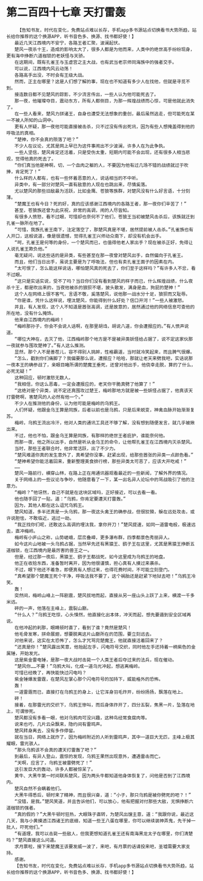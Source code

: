 # 第二百四十七章 天打雷轰
        【告知书友，时代在变化，免费站点难以长存，手机app多书源站点切换看书大势所趋，站长给你推荐的这个换源APP，听书音色多、换源、找书都好使！】
       最近几天江西境内不安宁，各路王者汇聚，波澜起伏。
       楚风一夜杀十王，造成的影响太大了，很多人都是为他而来，人类中的绝世高手纷纷现身，更有海中挣断六道枷锁的老妖怪与天骄。
       在这期间，既有孔雀王与玉虚宫之主大战，也有武当老宗师同海族中的强者交手。
       可以说，江西境内风云动荡！
       各路高手出没，不时会有王级大战。
       然而，正主在哪里？这是人们想了解的事，现在也不知道有多少人在找他，但就是寻觅不到。
       接连数日都不见楚风的踪影，不少流言传出，一些人认为他可能死去了。
       那一夜，他璀璨夺目，震动东方，所有人都侧目，为那一辉煌战绩而心惊，可是他就此消失了。
       在一些人看来，楚风力拼诸王，自身也遭受无法想象的重创，最后虽然逃走，但可能死在某一不被人所知的山洞中。
       更有人怀疑，那一夜他可能直接被击杀，只不过没有传出死讯，因为有些人想掩盖得到他的呼吸法的真相。
       “楚神，你不会真的殒落了吧？”
       不少人在议论，尤其是网上早已为这件事闹出不少波澜，许多人在为此争执。
       一些人坚信，楚风肯定还活着，只是受伤太重，短期内可能不会出现，还有很多人相当悲观，觉得他真的死去了。
       “你们真当他是神啊，切，一个血肉之躯的人，不要因为他有过几场不错的战绩就过于吹捧，肯定死了！”
       什么样的人都有，也有一些怀着恶意的人，说话相当的不中听。
       异类中，有一部分对楚风一直有敌意的人现在也跳出来，尽情奚落。
       尤以楚风的那些旧敌最为活跃，比如金鹰、苍狼等族群，对楚风没有什么好言语，十分刻薄。
       “楚魔王也有今日？死的好，真的应该感谢江西境内的各路王者，那一夜你们辛苦了！”
       甚至，苍狼族还曾为此庆祝，非常的高调，闹的人尽皆知。
       有很多人愤怒，看不过眼，可惜却也奈何不了他们，苍狼王当初被楚风击杀后，该族就迁到孔雀一脉所在地了。
       “可惜，我族孔雀王南下，注定落空了，那楚风真是不堪，居然提前被人击杀。”孔雀族也有人开口，这般说道，像是很遗憾，觉得孔雀王兴师动众南下，却没有机会出手。
       “呵，孔雀王是何等的身份，一个楚风而已，也值得他老人家出手？现在被杀正好，免得让人说孔雀王欺负他。”
       毫无疑问，说这些话的是异类，有些甚至在那一夜曾对楚风出手，自然偏向于孔雀王。
       而且，他们当日出手，虽说主要是为了呼吸法，但也有卖孔雀王面子的因素在内。
       “太可恨了，怎么能这样说话，哪怕楚风真的死去了，你们至于这样吗？”有许多人不忿，看不过眼。
       “这只是实话实说，受不了吗？当日你们没有看到楚风的样子而已，什么辉煌战绩，什么夜杀十王，都是吹出来的，当夜他被杀的狼狈不堪，披头散发，满身是血，狗屁的楚神！”
       这个人在网络上很不客气，言语不敬，奚落楚风，说他那一战水分十足，狼狈而又耻辱。
       “你是谁，凭什么这样说，埋汰楚风，你能得到什么好处？信口开河！”一些人被激怒。
       并且，有人发现，这个人不知道是嚣张高调，还是故意的，居然通过他的网络信息可查他的所在地，没有什么掩饰。
       他来自江西境内的梅岭！
       “梅岭那孙子，你会不会说人话啊，在那里胡诌，胡说八道，你会遭报应的。”有人愤声说道。
       “哪位大神在，去灭了他，江西梅岭那个地方是不是被异类妖怪给占据了，说不定这家伙那一夜就参与围攻楚神了。”有人这么推测。
       显然，那个人不是善茬儿，容不得别人挑衅，性格霸道，当时就冷笑起来，而且脾气很爆。
       “怎么，戳到你们痛脚了？我偏要那么说，遭报应？哈哈，那就让老天来劈我吧，实话说那一夜本王的确参战了，亲眼目睹所谓的楚魔王垂死，还曾对他出手，他侥幸走脱，算的了什么，必死无疑！”
       这种回应，顿时激怒无数人。
       “我相信，你这么恶毒，一定会遭报应的，老天你干脆真劈了他算了！”
       “这绝对是个异类，说不定还真围攻过楚王，梅岭那地方就是被一些妖怪占据了，他真该天打雷劈啊，害楚风的人必然有他一个。”
       不少人在推测他的身份，认为他可能是梅岭的乌鸦王。
       人们怀疑，他跟金乌王算是同族，后者以前也是乌鸦，只是后来蜕变，神禽血脉开始渐渐复苏。
       梅岭，乌鸦王流出冷汗，他对人类的通讯工具还不够了解，没有想到随便发言，就几乎被揪出来。
       不过，他也不怕，跟金乌王算是同族，有那样的绝世王者庇护，谁能奈何他。
       而那一夜，他之所以出手，自然是听从金乌王的命令，让他帮孔雀王在江西境内灭杀楚风。
       当时，那些王者联合时，他非常活跃，出了不少力。
       “楚风难道你真的发生意外了，真希望你没事，赶紧出现，给那些嚣张的异类一点颜色看。”
       “楚神希望你能活着回来，重新整理美食排行榜，那些异类太可恶了，应该大开吃戒！”
       ……
       楚风一路前行，横穿山林，在路上正在用通讯器观看最近的一些新闻，了解外界的情况。
       关于网络上的一些议论与争吵，他随意看了一下，某一出名异人论坛中的骂战吸引了他的注意力。
       “梅岭？”他讶然，自己不就是在这块区域吗，正好接近，可以去看一看。
       他也随手回了一贴，道：“乌鸦，你肯定要遭天打雷轰。”
       因为，其他人都在这么诅咒乌鸦王。
       楚风知道，多半还真是一头乌鸦，那一夜这头禽王的确参战，但很狡猾，躲在远处攻击，或许说胆怯，不敢临近，逃过一劫。
       “我正找你们呢，还敢这么高调的埋汰我，拿你开刀！”楚风提速，如同一道雷电般，极速远去，直冲梅岭。
       梅岭有小庐山之称，山势嵯峨，层峦叠嶂，更多瀑布群，四季都景色秀丽异人。
       如今这片山地被一头乌鸦占据，当然早先还有黑猿王、鹞子王在这里，尤其是黑猿王挣断五道枷锁，在江西境内是最厉害的兽王之一。
       但是，经过那一夜后，黑猿王、鹞子王都战死，如今这里成为乌鸦王的地盘。
       他正在收拾东西，准备暂时离开，因为他很谨慎，担心真有人摸过来袭杀。
       不过，眼下他还不着急，即便真有人想过来，也得花费时间，不可能立刻登门。
       “真希望那个楚魔王死个干净，呼吸法我不要了，这个祸胎还是赶紧下地狱去吧！”乌鸦王冷笑。
       轰！
       突然间，梅岭山峰上一阵剧震，楚风拔地而起，直接从另一座山头上跃了上来，横渡一千多米远。
       砰的一声，他落在主峰上，震裂山巅。
       “什么人？”乌鸦王吃惊，心头悚然，他直接化出本体，冲天而起，想先要遁到安全区域再说。
       在他冲起的刹那，眼睛顿时直了，看到了谁？竟然是楚风！
       他毛骨发寒，拼命展翅，想要脱离这片山巅所在的范围，要立刻远去。
       对他来说，这实在太恐怖了，怎么才咒骂完楚魔王，他就直接活着回来了？
       “还真是你！”楚风露出笑意，他抬起左手，闪电符号交织，同时他左手还持着一柄紫色的金属锤，开始发光。
       这是紫金雷电锤，是那一夜大战时击毙一个人类王者后夺过来的法兵，现在催动。
       “楚风你……不要！”乌鸦大叫，化成一道乌光冲起，想逃离梅岭。
       可惜已经晚了，再快能快过闪电吗？
       紫金锤爆发雷霆，在楚风左掌心那个闪电符号的加持下，威能格外的恐怖。
       轰！
       一道雷霆而已，直接打在乌鸦王的身上，让它浑身羽毛炸开，纷纷扬扬，飘落在地上。
       砰！
       接着，在那雷光的交织下，乌鸦王惨叫，而后身体炸开了，四分五裂，焦黑一片，坠落在地上，可谓惨死。
       楚风都没有多看一眼，他对乌鸦肉可没兴趣，这种鸟经常食腐肉等。
       说来也巧，几片云朵飘来，隐约间有雷鸣声。
       楚风转身离去，没有多作停留。
       就在当日，网络上就炸了，因为梅岭附近的人听到雷鸣声，其中一道巨大无匹，主峰上极其耀眼，雷光骇人。
       “那头乌鸦该不会真的遭天打雷轰了吧？”
       到最后，有异人登山，震惊的发现，乌鸦王果然出现意外，遭遇雷击而亡。
       “天啊，应言了，乌鸦王被雷劈死了！”
       这引发巨大的轰动，许多人都被惊呆了。
       黄牛、大黑牛第一时间联系楚风，因为两头牛都知道他身体恢复了，问他是否到了江西境内。
       楚风自然不会瞒着他们。
       大黑牛得悉后，顿时来了精神，而且很兴奋，道：“小子，那只乌鸦是被你劈死的吧？！”
       “没错，是我。”楚风笑道，并且告诉他们，可以放心，他有把握对付那些大敌，无惧挣断六道枷锁的强者。
       “真的假的？”大黑牛顿时狂热，大眼珠子直转，为楚风出馊主意，道：“我跟你说，最近这几天，我与小黄摸透江西诸王的底细，知道一些王八蛋在哪里，你可以继续装神弄鬼，先干掉一批人，吓死他们。”
       “有道理，我可以击毙一些敌人，但我更想知道孔雀王还有南海黑龙太子在哪里，你们清楚吗？”楚风直接这么问道。
       求月票啦，接下来楚魔王该要发威一波了，来吧，有月票的话请投来吧，圣墟需要大家支持。
       感谢。
       【告知书友，时代在变化，免费站点难以长存，手机app多书源站点切换看书大势所趋，站长给你推荐的这个换源APP，听书音色多、换源、找书都好使！】